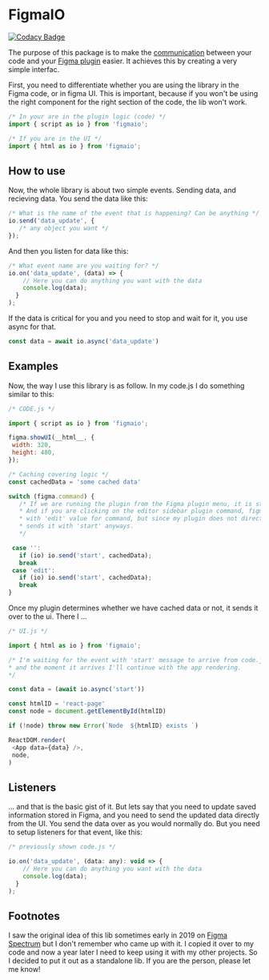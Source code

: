 # FigmaIO

[![Codacy Badge](https://app.codacy.com/project/badge/Grade/65f5afa9f3494fde89362d50acacf989)](https://www.codacy.com/manual/rojcyk/figmaIO?utm_source=github.com&amp;utm_medium=referral&amp;utm_content=rojcyk/figmaIO&amp;utm_campaign=Badge_Grade)

The purpose of this package is to make the [communication](https://www.figma.com/plugin-docs/how-plugins-run/) between your code and your [Figma plugin](https://www.figma.com/plugin-docs/intro/) easier. It achieves this by creating a very simple interfac.

First, you need to differentiate whether you are using the library in the Figma code, or in figma UI. This is important, because if you won't be using the right component for the right section of the code, the lib won't work.

```js
/* In your are in the plugin logic (code) */
import { script as io } from 'figmaio';

/* If you are in the UI */
import { html as io } from 'figmaio';
```

## How to use

Now, the whole library is about two simple events. Sending data, and recieving data. You send the data like this:

```js
/* What is the name of the event that is happening? Can be anything */
io.send('data_update', {
   /* any object you want */
});
```

And then you listen for data like this:

```js
/* What event name are you waiting for? */
io.on('data_update', (data) => {
    // Here you can do anything you want with the data
    console.log(data);
  }
);
```

If the data is critical for you and you need to stop and wait for it, you use async for that.

```js
const data = await io.async('data_update')
```

## Examples

Now, the way I use this library is as follow. In my code.js I do something similar to this:

```js
/* CODE.js */

import { script as io } from 'figmaio';

figma.showUI(__html__, {
 width: 320,
 height: 480,
});

/* Caching covering logic */
const cachedData = 'some cached data'

switch (figma.command) {
   /* If we are running the plugin from the Figma plugin menu, it is starting with no command.
   * And if you are clicking on the editor sidebar plugin command, figma starts the plugin
   * with 'edit' value for command, but since my plugin does not directly benefit from it, it just
   * sends it with 'start' anyways.
   */

 case '':
   if (io) io.send('start', cachedData);
   break
 case 'edit':
   if (io) io.send('start', cachedData);
   break
}
```

Once my plugin determines whether we have cached data or not, it sends it over to the ui. There I ...

```js
/* UI.js */

import { html as io } from 'figmaio';

/* I'm waiting for the event with 'start' message to arrive from code.js
* and the moment it arrives I'll continue with the app rendering.
*/

const data = (await io.async('start'))

const htmlID = 'react-page'
const node = document.getElementById(htmlID)

if (!node) throw new Error(`Node  ${htmlID} exists `)

ReactDOM.render(
 <App data={data} />,
 node,
)
```

## Listeners

... and that is the basic gist of it. But lets say that you need to update saved information stored in Figma, and you need to send the updated data directly from the UI. You send the data over as you would normally do. But you need to setup listeners for that event, like this:


```js
/* previously shown code.js */

io.on('data_update', (data: any): void => {
    // Here you can do anything you want with the data
    console.log(data);
  }
);
```

## Footnotes

I saw the original idea of this lib sometimes early in 2019 on [Figma Spectrum](https://spectrum.chat/figma?tab=posts) but I don't remember who came up with it. I copied it over to my code and now a year later I need to keep using it with my other projects. So I decided to put it out as a standalone lib. If you are the person, please let me know!
